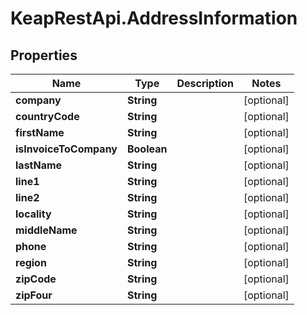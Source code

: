 # KeapRestApi.AddressInformation

## Properties

Name | Type | Description | Notes
------------ | ------------- | ------------- | -------------
**company** | **String** |  | [optional] 
**countryCode** | **String** |  | [optional] 
**firstName** | **String** |  | [optional] 
**isInvoiceToCompany** | **Boolean** |  | [optional] 
**lastName** | **String** |  | [optional] 
**line1** | **String** |  | [optional] 
**line2** | **String** |  | [optional] 
**locality** | **String** |  | [optional] 
**middleName** | **String** |  | [optional] 
**phone** | **String** |  | [optional] 
**region** | **String** |  | [optional] 
**zipCode** | **String** |  | [optional] 
**zipFour** | **String** |  | [optional] 


